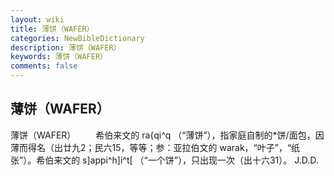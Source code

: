 ```yaml
---
layout: wiki
title: 薄饼（WAFER）
categories: NewBibleDictionary
description: 薄饼（WAFER）
keywords: 薄饼（WAFER）
comments: false
---
```


## 薄饼（WAFER）



薄饼（WAFER）
　　希伯来文的 ra{qi^q （“薄饼”），指家庭自制的*饼/面包，因薄而得名（出廿九2；民六15，等等；参：亚拉伯文的 warak，“叶子”，“纸张”）。希伯来文的 s]appi^h]i^t[ （“一个饼”），只出现一次（出十六31）。
J.D.D.




